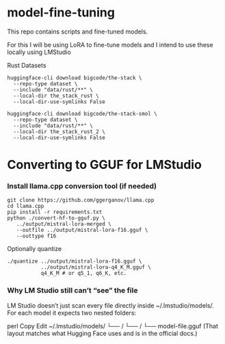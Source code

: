 # model-fine-tuning

This repo contains scripts and fine-tuned models. 

For this I will be using LoRA to fine-tune models and I intend to use these locally using LMStudio


Rust Datasets

```
huggingface-cli download bigcode/the-stack \          
  --repo-type dataset \
  --include "data/rust/**" \
  --local-dir the_stack_rust \
  --local-dir-use-symlinks False
```

```
huggingface-cli download bigcode/the-stack-smol \
  --repo-type dataset \
  --include "data/rust/**" \
  --local-dir the_stack_rust_2 \
  --local-dir-use-symlinks False
```

# Converting to GGUF for LMStudio

### Install llama.cpp conversion tool (if needed)

```
git clone https://github.com/ggerganov/llama.cpp
cd llama.cpp
pip install -r requirements.txt
python ./convert-hf-to-gguf.py \
   ../output/mistral-lora-merged \
   --outfile ../output/mistral-lora-f16.gguf \
   --outtype f16
```

Optionally quantize

```
./quantize ../output/mistral-lora-f16.gguf \
           ../output/mistral-lora-q4_K_M.gguf \
           q4_K_M # or q5_1, q6_K, etc.
```


### Why LM Studio still can’t “see” the file

LM Studio doesn’t just scan every file directly inside ~/.lmstudio/models/.
For each model it expects two nested folders:

perl
Copy
Edit
~/.lmstudio/models/
└── <publisher-name>/
    └── <model-name>/
        └── model-file.gguf
(That layout matches what Hugging Face uses and is in the official docs.)